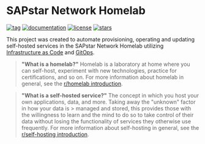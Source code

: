 # SAPstar Network Homelab

<!-- **[Features](#features) • [Get Started](#get-started) • [Documentation](https://homelab.khuedoan.com)** -->

[![tag](https://img.shields.io/github/v/tag/atraides/homelab?style=flat&logo=semver&logoColor=white)](https://github.com/atraides/homelab/tags)
[![documentation](https://img.shields.io/website?down_color=lightgray&down_message=offline&label=docs&logo=gitbook&logoColor=white&up_message=up&url=https%3A%2F%2Fdocs.sapstar.eu)](https://docs.sapstar.eu)
[![license](https://img.shields.io/github/license/atraides/homelab?style=flat&logo=gnu&logoColor=white)](https://www.gnu.org/licenses/gpl-3.0.html)
[![stars](https://img.shields.io/github/stars/atraides/homelab?logo=github&logoColor=white&color=gold&style=flat)](https://github.com/atraides/homelab)

This project was created to automate provisioning, operating and updating self-hosted services in the SAPstar Network Homelab utilizing [Infrastructure as Code](https://en.wikipedia.org/wiki/Infrastructure_as_code) and [GitOps](https://www.weave.works/technologies/gitops).

> **"What is a homelab?"**
> Homelab is a laboratory at home where you can self-host, experiment with new technologies, practice for certifications, and so on.
> For more information about homelab in general, see the [r/homelab introduction](https://www.reddit.com/r/homelab/wiki/introduction).

> **"What is a self-hosted service?"**
> The concept in which you host your own applications, data, and more. Taking away the "unknown" factor in how your data is > managed and stored, this provides those with the willingness to learn and the mind to do so to take control of their data without losing the functionality of services they otherwise use frequently.
> For more information about self-hosting in general, see the [r/self-hosting introduction](https://www.reddit.com/r/selfhosted/wiki/index/#wiki_self-hosting).

